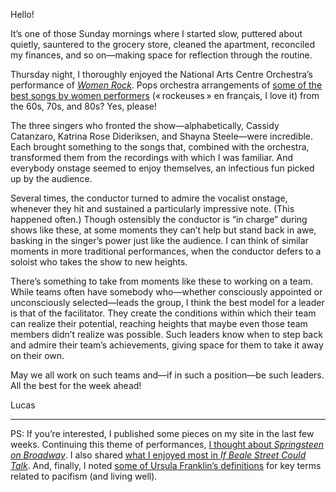 Hello!

It’s one of those Sunday mornings where I started slow, puttered about quietly, sauntered to the grocery store, cleaned the apartment, reconciled my finances, and so on—making space for reflection through the routine.

Thursday night, I thoroughly enjoyed the National Arts Centre Orchestra’s performance of [_Women Rock_](https://nac-cna.ca/en/event/18713). Pops orchestra arrangements of [some of the best songs by women performers](https://nac-cna.ca/en/event/notes/18713) (« rockeuses » en français, I love it) from the 60s, 70s, and 80s? Yes, please!

The three singers who fronted the show—alphabetically, Cassidy Catanzaro, Katrina Rose Dideriksen, and 
Shayna Steele—were incredible. Each brought something to the songs that, combined with the orchestra, transformed them from the recordings with which I was familiar. And everybody onstage seemed to enjoy themselves, an infectious fun picked up by the audience.

Several times, the conductor turned to admire the vocalist onstage, whenever they hit and sustained a particularly impressive note. (This happened often.) Though ostensibly the conductor is “in charge” during shows like these, at some moments they can’t help but stand back in awe, basking in the singer’s power just like the audience. I can think of similar moments in more traditional performances, when the conductor defers to a soloist who takes the show to new heights.

There’s something to take from moments like these to working on a team. While teams often have somebody who—whether consciously appointed or unconsciously selected—leads the group, I think the best model for a leader is that of the facilitator. They create the conditions within which their team can realize their potential, reaching heights that maybe even those team members didn’t realize was possible. Such leaders know when to step back and admire their team’s achievements, giving space for them to take it away on their own.

May we all work on such teams and—if in such a position—be such leaders. All the best for the week ahead!

Lucas

***

PS: If you’re interested, I published some pieces on my site in the last few weeks. Continuing this theme of performances, [I thought about _Springsteen on Broadway_](https://lucascherkewski.com/study/springsteen-broadway/). I also shared [what I enjoyed most in _If Beale Street Could Talk_](https://lucascherkewski.com/links/2019/01/08/21-00-letterboxd-barry-jenkins-beale-street/). And, finally, I noted [some of Ursula Franklin’s definitions](https://lucascherkewski.com/study/franklin-definitions/) for key terms related to pacifism (and living well).